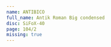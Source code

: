 ```yaml
---
name: ANTIBICO
full_name: Antik Roman Big condensed
disc: SiFoX-40
page: 104/2
missing: true
---
```

